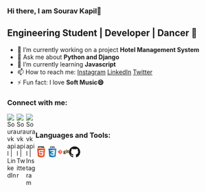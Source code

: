 ### Hi there, I am Sourav Kapil👋

<!--
**Souravkapil/Souravkapil** is a ✨ _special_ ✨ repository because its `README.md` (this file) appears on your GitHub profile.

Here are some ideas to get you started:

- 🔭 I’m currently working on ...
- 🌱 I’m currently learning ...
- 👯 I’m looking to collaborate on ...
- 🤔 I’m looking for help with ...
- 💬 Ask me about ...
- 📫 How to reach me: ...
- 😄 Pronouns: ...
- ⚡ Fun fact: ...
-->


<h2>Engineering Student | Developer | Dancer 👯 </h2>

- 🔭 I’m currently working on a project <strong>Hotel Management System</strong>
- 💬 Ask me about <strong>Python and Django</strong>
- 🌱 I’m currently learning <strong> Javascript </strong>
- 📫 How to reach me: <a href="https://www.instagram.com/sourav_kapil" target="_blank">Instagram</a>
                       <a href="https://www.linkedin.com/in/sourav-kapil-15-2000" target="_blank">LinkedIn</a>
                        <a href="https://twitter.com/kapil_sourav" target="_blank">Twitter</a>
- ⚡ Fun fact: I love <strong>Soft Music😄</strong>


### Connect with me:

<img align="left" alt="Souravkapil | LinkedIn" width="22px" src="https://cdn.jsdelivr.net/npm/simple-icons@v3/icons/linkedin.svg" />
<img align="left" alt="Souravkapil | Twitter" width="22px" src="https://cdn.jsdelivr.net/npm/simple-icons@v3/icons/twitter.svg" />
<img align="left" alt="Souravkapil | Instagram" width="22px" src="https://cdn.jsdelivr.net/npm/simple-icons@v3/icons/instagram.svg" />

<br />


### Languages and Tools:

<img align="left" alt="HTML5" width="26px" src="https://raw.githubusercontent.com/github/explore/80688e429a7d4ef2fca1e82350fe8e3517d3494d/topics/html/html.png" />
<img align="left" alt="CSS3" width="26px" src="https://raw.githubusercontent.com/github/explore/80688e429a7d4ef2fca1e82350fe8e3517d3494d/topics/css/css.png" />
<img align="left" alt="Git" width="26px" src="https://raw.githubusercontent.com/github/explore/80688e429a7d4ef2fca1e82350fe8e3517d3494d/topics/git/git.png" />
<img align="left" alt="GitHub" width="26px" src="https://raw.githubusercontent.com/github/explore/78df643247d429f6cc873026c0622819ad797942/topics/github/github.png" />

<br />
<br />



